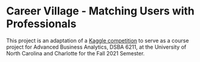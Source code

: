 # Career Village - Matching Users with Professionals
This project is an adaptation of a <a href="https://www.kaggle.com/c/data-science-for-good-careervillage">Kaggle competition</a> to serve as a course project for Advanced Business Analytics, DSBA 6211, at the University of North Carolina and Charlotte for the Fall 2021 Semester. 
